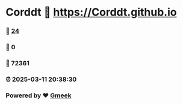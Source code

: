 # Corddt :link: https://Corddt.github.io 
### :page_facing_up: [24](https://Corddt.github.io/tag.html) 
### :speech_balloon: 0 
### :hibiscus: 72361 
### :alarm_clock: 2025-03-11 20:38:30 
### Powered by :heart: [Gmeek](https://github.com/Meekdai/Gmeek)
